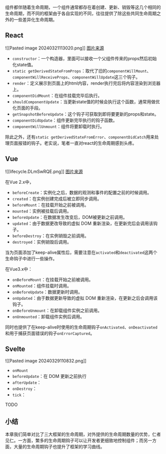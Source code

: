 组件都伴随着生命周期，一个组件通常都存在着创建、更新、销毁等这几个相同的生命周期，而不同的框架由于各自实现的不同，往往提供了除这些共同生命周期之外的一些差异化生命周期。

## React

![[Pasted image 20240321113020.png]] 
[图片来源](https://projects.wojtekmaj.pl/react-lifecycle-methods-diagram/)

- `constructor`：一个构造器，里面可以接收一个父组件传来的props然后初始化state值。
- `static getDerivedStateFromProps`：取代了旧的`componentWillMount`、`componentWillReceiveProps`、`componentWillUpdate`这三个钩子。
- `render`：定义展示到页面上的html内容，render执行完后将内容渲染到浏览器上。
- `componentDidMount`：在组件挂载完毕后执行。
- `shouldComponentUpdate`：当更新state值的时候会执行这个函数，通常用做优化页面的手段。
- `getSnapshotBeforeUpdate`：这个钩子可获取到即将要更新的props和state。
- `componentDidUpdate`：组件更新完毕执行的钩子函数。
- `componentWillUnmount`：组件将要卸载时执行。

除此之外，还有`static getDerivedStateFromError`、`componentDidCatch`用来处理页面报错的钩子。老实说，笔者一直对react的生命周期感到头疼。

## Vue

![[lifecycle.DLmSwRQE.png]]
[图片来源](https://vuejs.org/guide/essentials/lifecycle)

在Vue 2.x中，
- `beforeCreate`：实例化之后，数据的观测和事件的配置之前的时候调用。
- `created`：在实例创建完成后被立即同步调用。
- `beforeMount`：在挂载开始之前被调用。
- `mounted`：实例被挂载后调用。
- `beforeUpdate`：在数据发生改变后，DOM被更新之前调用。
- `updated`：由于数据更改导致的虚拟 DOM 重新渲染，在更新完后会调用该钩子。
- `beforeDestroy`：在实例销毁之前调用。
- `destroyed`：实例销毁后调用。

当为页面添加了keep-alive属性后，需要注意在`activated`和`deactivated`这两个生命钩子中进行一些操作。

在Vue3.x中：
- `onBeforeMount`：在挂载开始之前被调用。
- `onMounted`：组件挂载时调用。
- `onBeforeUpdate`：数据更新时调用。
- `onUpdated`：由于数据更新导致的虚拟 DOM 重新渲染，在更新之后会调用该钩子。
- `onBeforeUnmount`：在卸载组件实例之前调用。
- `onUnmounted`：卸载组件实例后调用。

同时也提供了在keep-alive时使用的生命周期钩子`onActivated`、`onDeactivated`和用于捕获页面错误的钩子`onErrorCaptured`。

## Svelte

![[Pasted image 20240329110832.png]]

- `onMount`
- `beforeUpdate`：在 DOM 更新之前执行
- `afterUpdate`：
- `onDestroy`：
- `tick`：

TODO
## 小结

本章我们简单对比了三大框架的生命周期，对外提供的生命周期数量的优势，仁者见仁。一方面，繁多的生命周期钩子可以让开发者更细致地控制组件；而另一方面，大量的生命周期钩子也提升了框架的学习曲线。